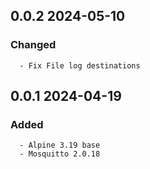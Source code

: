 ## 0.0.2 2024-05-10 <dave at tiredofit dot ca>

   ### Changed
      - Fix File log destinations


## 0.0.1 2024-04-19 <dave at tiredofit dot ca>

   ### Added
      - Alpine 3.19 base
      - Mosquitto 2.0.18


